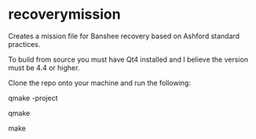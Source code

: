 # recoverymission
Creates a mission file for Banshee recovery based on Ashford standard practices.

To build from source you must have Qt4 installed and I believe the version must be 4.4 or higher.

Clone the repo onto your machine and run the following:

qmake -project

qmake

make
